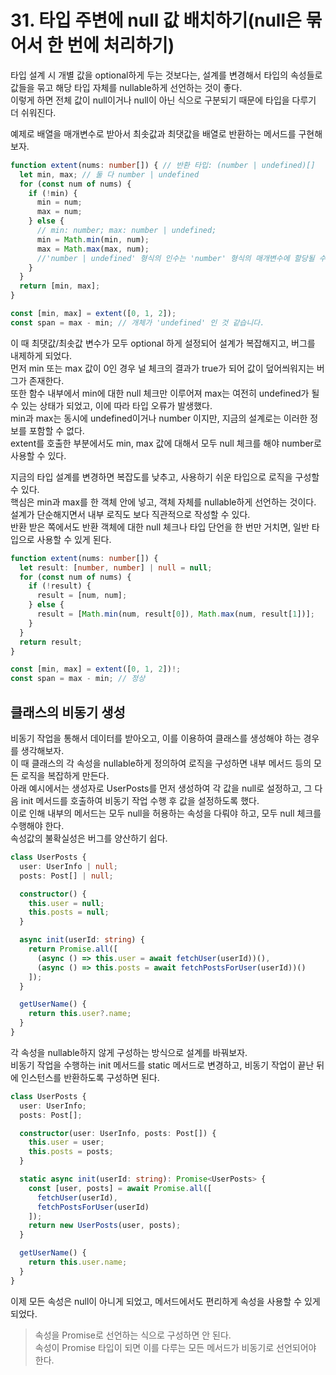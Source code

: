 # 31. 타입 주변에 null 값 배치하기(null은 묶어서 한 번에 처리하기)

타입 설계 시 개별 값을 optional하게 두는 것보다는, 설계를 변경해서 타입의 속성들로 값들을 묶고 해당 타입 자체를 nullable하게 선언하는 것이 좋다.  
이렇게 하면 전체 값이 null이거나 null이 아닌 식으로 구분되기 때문에 타입을 다루기 더 쉬워진다.  

예제로 배열을 매개변수로 받아서 최솟값과 최댓값을 배열로 반환하는 메서드를 구현해보자.

```ts
function extent(nums: number[]) { // 반환 타입: (number | undefined)[]
  let min, max; // 둘 다 number | undefined
  for (const num of nums) {
    if (!min) {
      min = num;
      max = num;
    } else {
      // min: number; max: number | undefined;
      min = Math.min(min, num);
      max = Math.max(max, num);
      //'number | undefined' 형식의 인수는 'number' 형식의 매개변수에 할당될 수 없습니다.
    }
  }
  return [min, max];
}

const [min, max] = extent([0, 1, 2]);
const span = max - min; // 개체가 'undefined' 인 것 같습니다.
```

이 때 최댓값/최솟값 변수가 모두 optional 하게 설정되어 설계가 복잡해지고, 버그를 내제하게 되었다.  
먼저 min 또는 max 값이 0인 경우 널 체크의 결과가 true가 되어 값이 덮어씌워지는 버그가 존재한다.  
또한 함수 내부에서 min에 대한 null 체크만 이루어져 max는 여전히 undefined가 될 수 있는 상태가 되었고, 이에 따라 타입 오류가 발생했다.  
min과 max는 동시에 undefined이거나 number 이지만, 지금의 설계로는 이러한 정보를 포함할 수 없다.  
extent를 호출한 부분에서도 min, max 값에 대해서 모두 null 체크를 해야 number로 사용할 수 있다.

지금의 타입 설계를 변경하면 복잡도를 낮추고, 사용하기 쉬운 타입으로 로직을 구성할 수 있다.  
핵심은 min과 max를 한 객체 안에 넣고, 객체 자체를 nullable하게 선언하는 것이다.  
설계가 단순해지면서 내부 로직도 보다 직관적으로 작성할 수 있다.  
반환 받은 쪽에서도 반환 객체에 대한 null 체크나 타입 단언을 한 번만 거치면, 일반 타입으로 사용할 수 있게 된다.

```ts
function extent(nums: number[]) {
  let result: [number, number] | null = null;
  for (const num of nums) {
    if (!result) {
      result = [num, num];
    } else {
      result = [Math.min(num, result[0]), Math.max(num, result[1])];
    }
  }
  return result;
}

const [min, max] = extent([0, 1, 2])!;
const span = max - min; // 정상
```

## 클래스의 비동기 생성

비동기 작업을 통해서 데이터를 받아오고, 이를 이용하여 클래스를 생성해야 하는 경우를 생각해보자.  
이 때 클래스의 각 속성을 nullable하게 정의하여 로직을 구성하면 내부 메서드 등의 모든 로직을 복잡하게 만든다.  
아래 예시에서는 생성자로 UserPosts를 먼저 생성하여 각 값을 null로 설정하고, 그 다음 init 메서드를 호출하여 비동기 작업 수행 후 값을 설정하도록 했다.  
이로 인해 내부의 메서드는 모두 null을 허용하는 속성을 다뤄야 하고, 모두 null 체크를 수행해야 한다.  
속성값의 불확실성은 버그를 양산하기 쉽다.

```ts
class UserPosts {
  user: UserInfo | null;
  posts: Post[] | null;

  constructor() {
    this.user = null;
    this.posts = null;
  }

  async init(userId: string) {
    return Promise.all([
      (async () => this.user = await fetchUser(userId))(),
      (async () => this.posts = await fetchPostsForUser(userId))()
    ]);
  }

  getUserName() {
    return this.user?.name;
  }
}
```

각 속성을 nullable하지 않게 구성하는 방식으로 설계를 바꿔보자.  
비동기 작업을 수행하는 init 메서드를 static 메서드로 변경하고, 비동기 작업이 끝난 뒤에 인스턴스를 반환하도록 구성하면 된다.

```ts
class UserPosts {
  user: UserInfo;
  posts: Post[];

  constructor(user: UserInfo, posts: Post[]) {
    this.user = user;
    this.posts = posts;
  }

  static async init(userId: string): Promise<UserPosts> {
    const [user, posts] = await Promise.all([
      fetchUser(userId),
      fetchPostsForUser(userId)
    ]);
    return new UserPosts(user, posts);
  }

  getUserName() {
    return this.user.name;
  }
}
```

이제 모든 속성은 null이 아니게 되었고, 메서드에서도 편리하게 속성을 사용할 수 있게 되었다.

> 속성을 Promise로 선언하는 식으로 구성하면 안 된다.  
> 속성이 Promise 타입이 되면 이를 다루는 모든 메서드가 비동기로 선언되어야 한다.
